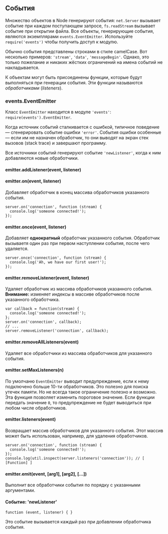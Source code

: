 ## Cобытия

Множество объектов в Node генерируют события: `net.Server` вызывает событие
при каждом поступающем запросе, `fs.readStream` вызывает событие при открытии файла.
Все объекты, генерирующие события, являются экземплярами `events.EventEmitter`.
Используйте `require('events')` чтобы получить доступ к модулю.

Обычно события представлены строками в стиле camelCase. Вот несколько примеров:
`'stream'`, `'data'`, `'messageBegin'`. Однако, это только пожелание и никаких
жёстких ограничений на имена событий не накладывается.

К объектам могут быть присоединены функции, которые будут выполняться
при генерации события. Эти функции называются _обработчиками_ (_listeners_).


### events.EventEmitter

Класс `EventEmitter` находится в модуле `'events'`: `require(events').EventEmitter`.

Когда источник событий сталкивается с ошибкой, типичное поведение — сгенерировать
событие ошибки `'error'`. События ошибки особенные — если им не назначен
обработчик, то они выводят на экран стек вызовов (stack trace) и завершают программу.

Все источники событий генерируют событие `'newListener'`,
когда к ним добавляются новые обработчики.

#### emitter.addListener(event, listener)
#### emitter.on(event, listener)

Добавляет обработчик в конец массива обработчиков указанного события.

    server.on('connection', function (stream) {
      console.log('someone connected!');
    });

#### emitter.once(event, listener)

Добавляет **однократный** обработчик указанного события. Обработчик вызываетя
один раз при первом наступлении события, после чего удаляется.

    server.once('connection', function (stream) {
      console.log('Ah, we have our first user!');
    });

#### emitter.removeListener(event, listener)

Удаляет обработчик из массива обработчиков указанного события.
**Внимание:** изменяет индексы в массиве обработчиков после указанного обработчика.

    var callback = function(stream) {
      console.log('someone connected!');
    };
    server.on('connection', callback);
    // ...
    server.removeListener('connection', callback);


#### emitter.removeAllListeners(event)

Удаляет все обработчики из массива обработчиков для указанного события.


#### emitter.setMaxListeners(n)

По умолчаню `EventEmitter` выводит предупреждение, если к нему подключено
больше 10-ти обработчиков. Это полезно для поиска утечек памяти.
Но не всегда такое ограничение полезно и возможно. Эта функция позволяет изменить
пороговое значение. Если функции передать значение `0`,
то предупреждение не будет выводиться при любом числе обработчиков.


#### emitter.listeners(event)

Возвращает массив обработчиков для указанного события. Этот массив может быть
использован, например, для удаления обработчиков.

    server.on('connection', function (stream) {
      console.log('someone connected!');
    });
    console.log(util.inspect(server.listeners('connection')); // [ [Function] ]

#### emitter.emit(event, [arg1], [arg2], [...])

Выполнит все обработчики события по порядку с указанными аргументами.

#### Событие: 'newListener'

`function (event, listener) { }`

Это событие вызывается каждый раз при добавлении обработчика события.

